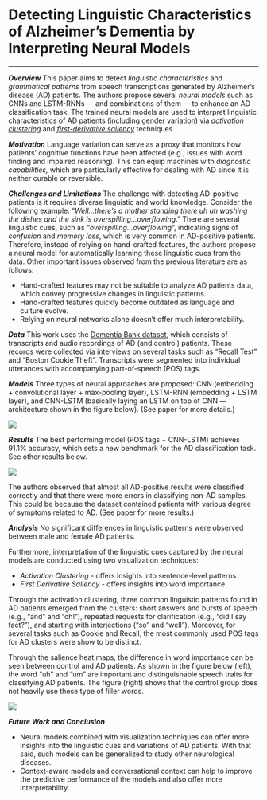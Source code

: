 # Detecting Linguistic Characteristics of Alzheimer’s Dementia by Interpreting Neural Models
---
***Overview***
This paper aims to detect *linguistic characteristics* and *grammatical patterns* from speech transcriptions generated by Alzheimer’s disease (AD) patients. The authors propose several *neural models* such as CNNs and LSTM-RNNs — and combinations of them — to enhance an AD classification task. The trained neural models are used to interpret linguistic characteristics of AD patients (including gender variation) via [*activation clustering*](https://arxiv.org/abs/1311.2524) and [*first-derivative saliency*](https://arxiv.org/abs/1312.6034) techniques. 

***Motivation***
Language variation can serve as a proxy that monitors how patients’ cognitive functions have been affected (e.g., issues with word finding and impaired reasoning). This can equip machines with *diagnostic capabilities,* which are particularly effective for dealing with AD since it is neither curable or reversible. 

***Challenges and Limitations***
The challenge with detecting AD-positive patients is it requires diverse linguistic and world knowledge. Consider the following example:
“*Well...there’s a mother standing there uh uh washing the dishes and the sink is overspilling...overflowing*.” There are several linguistic cues, such as “*overspilling…overflowing*”, indicating signs of *confusion* and *memory loss*, which is very common in AD-positive patients. Therefore, instead of relying on hand-crafted features, the authors propose a neural model for automatically learning these linguistic cues from the data. Other important issues observed from the previous literature are as follows:


- Hand-crafted features may not be suitable to analyze AD patients data, which convey progressive changes in linguistic patterns. 
- Hand-crafted features quickly become outdated as language and culture evolve.
- Relying on neural networks alone doesn’t offer much interpretability.

***Data***
This work uses the [Dementia Bank dataset](https://talkbank.org/DementiaBank/), which consists of transcripts and audio recordings of AD (and control) patients. These records were collected via interviews on several tasks such as “Recall Test” and “Boston Cookie Theft”. Transcripts were segmented into individual utterances with accompanying part-of-speech (POS) tags. 

***Models***
Three types of neural approaches are proposed: CNN (embedding + convolutional layer + max-pooling layer), LSTM-RNN (embedding + LSTM layer), and CNN-LSTM (basically laying an LSTM on top of CNN — architecture shown in the figure below). (See paper for more details.)

![](https://d2mxuefqeaa7sj.cloudfront.net/s_A55F6C72737738757078870AE0E78074D6DD488260DE398F80E60DA5EB3B7BA5_1524224245933_image.png)


***Results***
The best performing model (POS tags + CNN-LSTM) achieves 91.1% accuracy, which sets a new benchmark for the AD classification task. See other results below.

![](https://d2mxuefqeaa7sj.cloudfront.net/s_A55F6C72737738757078870AE0E78074D6DD488260DE398F80E60DA5EB3B7BA5_1524225545321_image.png)


The authors observed that almost all AD-positive results were classified correctly and that there were more errors in classifying non-AD samples. This could be because the dataset contained patients with various degree of symptoms related to AD. (See paper for more results.)

***Analysis***
No significant differences in linguistic patterns were observed between male and female AD patients. 

Furthermore, interpretation of the linguistic cues captured by the neural models are conducted using two visualization techniques:

- *Activation Clustering* - offers insights into sentence-level patterns
- *First Derivative Saliency* - offers insights into word importance

Through the activation clustering, three common linguistic patterns found in AD patients emerged from the clusters: short answers and bursts of speech (e.g., “and” and “oh!”), repeated requests for clarification (e.g., “did I say fact?”), and starting with interjections (“so” and “well”). Moreover, for several tasks such as Cookie and Recall, the most commonly used POS tags for AD clusters were show to be distinct.

Through the salience heat maps, the difference in word importance can be seen between control and AD patients. As shown in the figure below (left), the word “uh” and “um” are important and distinguishable speech traits for classifying AD patients. The figure (right) shows that the control group does not heavily use these type of filler words. 

![](https://d2mxuefqeaa7sj.cloudfront.net/s_A55F6C72737738757078870AE0E78074D6DD488260DE398F80E60DA5EB3B7BA5_1524228277915_image.png)


***Future Work and Conclusion***

- Neural models combined with visualization techniques can offer more insights into the linguistic cues and variations of AD patients. With that said, such models can be generalized to study other neurological diseases.
- Context-aware models and conversational context can help to improve the predictive performance of the models and also offer more interpretability. 

